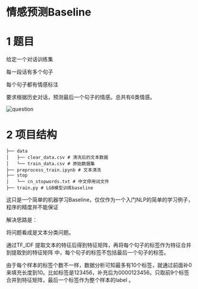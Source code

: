 # 情感预测Baseline

# 1 题目

给定一个对话训练集

每一段话有多个句子

每个句子都有情感标注

要求根据历史对话，预测最后一个句子的情感。总共有6类情感。

![question](https://imgtu.com/i/Im0Lxx)

# 2 项目结构

```b
├── data
│   ├── clear_data.csv # 清洗后的文本数据
│   └── train_data.csv # 原始数据集
├── preprocess_train.ipynb # 文本清洗
├── stop
│   └── cn_stopwords.txt # 中文停用词文件
├── train.py # LGB模型训练baseline
```

这只是一个简单的机器学习Baseline，仅仅作为一个入门NLP的简单的学习例子，程序的精度并不能保证

解决思路是：

将问题看成是文本分类问题。

通过TF_IDF 提取文本的特征后得到特征矩阵，再将每个句子的标签作为特征合并到提取到的特征矩阵 中，每个句子的标签不包括最后一个句子的标签。

由于每个样本的标签个数不一样，数据分析可知最多有10个标签，就通过前面补0来填充长度到10。比如标签是123456，补充后为0000123456。只取前9个标签合并到特征矩阵，最后一个标签作为整个样本的label 。

